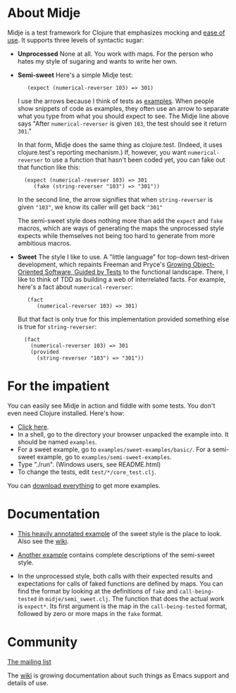 About Midje
=======================

Midje is a test framework for Clojure that emphasizes
mocking and [ease of use](http://exampler.com/ease-and-joy.html). It supports three levels of
syntactic sugar:

* **Unprocessed** None at all. You work with maps. For the
  person who hates my style of sugaring and wants to write
  her own.


* **Semi-sweet** Here's a simple Midje test:
       
         (expect (numerical-reverser 103) => 301)
    
    I use the arrows because I think of tests as
    [examples](http://www.exampler.com/old-blog/2003/08/22/#agile-testing-project-2). When
    people show snippets of code as examples, they often use
    an arrow to 
    separate what you type from what you should expect to
    see. The Midje line above says "After
    `numerical-reverser` is given `103`, the test should see it
    return `301`."
    
    In that form, Midje does the same thing as
    clojure.test. (Indeed, it uses clojure.test's
    reporting mechanism.) If, however, you want
    `numerical-reverser` to use a function that
    hasn't been coded yet, you can fake out that function like
    this: 

        (expect (numerical-reverser 103) => 301
           (fake (string-reverser "103") => "301"))

    In the second line, the arrow signifies that when
    `string-reverser` is given `"103"`, we know its caller
    will get back `"301"`

    The semi-sweet style does nothing more than add
    the `expect` and `fake` macros, which are ways of
    generating the maps the unprocessed style expects while themselves
    not being too hard to generate from more ambitious macros.

* **Sweet** The style I like to use. A "little language" for
  top-down test-driven development, which repaints Freeman
  and Pryce's [Growing Object-Oriented Software, Guided by
  Tests](http://www.growing-object-oriented-software.com/)
  to the functional landscape. There, I like to think of TDD
  as building a web of interrelated facts. For example,
  here's a fact about `numerical-reverser`:

         (fact 
            (numerical-reverser 103) => 301)

  But that fact is only true for this implementation
  provided something else is true for `string-reverser`:

        (fact
          (numerical-reverser 103) => 301
          (provided 
            (string-reverser "103") => "301"))


# For the impatient #

You can easily see Midje in action and fiddle with some
tests. You don't even need Clojure installed. Here's how:

* [Click here](http://github.com/marick/Midje/raw/master/downloads/examples.zip).
* In a shell, go to the directory your browser unpacked the example
  into. It should be named `examples`.
* For a sweet example, go to
  `examples/sweet-examples/basic/`. For a semi-sweet
  example, go to `examples/semi-sweet-examples`. 
* Type "./run".  (Windows users, see README.html)
* To change the tests, edit `test/*/core_test.clj`.

You can [download everything](http://github.com/marick/Midje/downloads) to get more examples.

# Documentation #

* [This heavily annotated example](http://github.com/marick/Midje/blob/master/examples/sweet-examples/basic/test/basic/core_test.clj)
  of the sweet style is the place to look. Also see the [wiki](http://github.com/marick/Midje/wiki).

* [Another example](http://github.com/marick/Midje/blob/master/examples/semi-sweet-examples/test/semi_sweet_simple/core_test.clj) contains
complete descriptions of the semi-sweet style.

* In the unprocessed style, both calls with their expected results and expectations for
calls of faked functions are defined by maps. You can find
the format by looking at the definitions of `fake` and
`call-being-tested` in `midje/semi_sweet.clj`. The
function that does the actual work is `expect*`. Its
first argument is the map in the `call-being-tested` format,
followed by zero or more maps in the `fake` format.

# Community

[The mailing list](http://groups.google.com/group/midje)

The [wiki](http://github.com/marick/Midje/wiki) is growing documentation about such things as
Emacs support and details of use.

